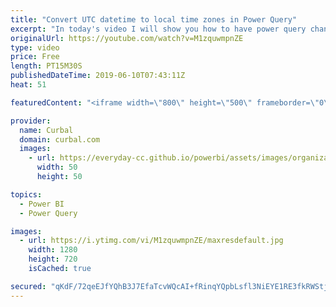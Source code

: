 ```yaml
---
title: "Convert UTC datetime to local time zones in Power Query"
excerpt: "In today's video I will show you how to have power query change from utc time to local time so you can follow #FIFAWWC #FIFAWomensWorldCup in your own timezone. #curbal #powerbi #powerquery  Here are the resources mentioned in the video: https://curbal.com/blog/follow-the-fifa-world-cup-2018-in-power-bi"
originalUrl: https://youtube.com/watch?v=M1zquwmpnZE
type: video
price: Free
length: PT15M30S
publishedDateTime: 2019-06-10T07:43:11Z
heat: 51

featuredContent: "<iframe width=\"800\" height=\"500\" frameborder=\"0\" src=\"https://www.youtube.com/embed/M1zquwmpnZE\" allow=\"accelerometer; autoplay; encrypted-media; gyroscope; picture-in-picture\" allowfullscreen></iframe>"

provider:
  name: Curbal
  domain: curbal.com
  images:
    - url: https://everyday-cc.github.io/powerbi/assets/images/organizations/curbal.com-50x50.jpg
      width: 50
      height: 50

topics:
  - Power BI
  - Power Query

images:
  - url: https://i.ytimg.com/vi/M1zquwmpnZE/maxresdefault.jpg
    width: 1280
    height: 720
    isCached: true

secured: "qKdF/72qeEJfYQhB3J7EfaTcvWQcAI+fRinqYQpbLsfl3NiEYE1RE3fkRWStjnSOdYWo7trH0kUUtgFPdG9E3dHJqvN30AcF//7nyvC/+A8hZdKURNXIeRUIUazFMN8xlgQClbcn83wF/aGJASBgdyq+3bMHVbr8M1z8HGpURAS+/+sYLg3dJKLC50ueQZswetIt6CIPt7wGY496uCbVbXFQqmxGEUgZWilivc+KGeJGbzxYnLhU5Rebn28r5cTAtMUaiDPHmYOR95ze54URRk8GY1dCu/IgsM3N++L+EOvm++NaldSomW2WigapOCyubSw/GqMxhYzl3w8Qz3jIiWxrn6T+XN6AtjyKBpvMSveJXBGbYClnp+NIH7sfDpsQQ5HD6bA9Au+GmeEb9ONcON34jamagbkxdMlJPhdtJFQ=;+o+dctINsK5DrYLOv124sA=="
---
```


